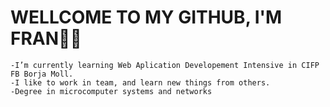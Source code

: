 # WELLCOME TO MY GITHUB, I'M FRAN🙋‍♂️

```
-I’m currently learning Web Aplication Developement Intensive in CIFP FB Borja Moll.
-I like to work in team, and learn new things from others.
-Degree in microcomputer systems and networks
```
